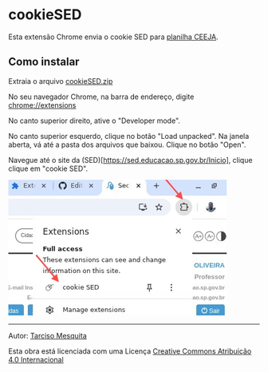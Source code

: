 # cookieSED
Esta extensão Chrome envia o cookie SED para [planilha CEEJA](https://is.gd/pceeja).

## Como instalar

Extraia o arquivo [cookieSED.zip](https://tarcisomesquita.github.io/cookieSED/cookieSED.zip)

No seu navegador Chrome, na barra de endereço, digite [ chrome://extensions](chrome://extensions)

No canto superior direito, ative o "Developer mode".

No canto superior esquerdo, clique no botão "Load unpacked". Na janela aberta, vá até a pasta dos arquivos que baixou. Clique no botão "Open".

Navegue até o site da (SED)[https://sed.educacao.sp.gov.br/Inicio], clique clique em "cookie SED".

![popup da extensão](extensao_popup.jpeg)


---


Autor: [Tarciso Mesquita](https://tarcisomesquita.github.io)

Esta obra está licenciada com uma Licença [Creative Commons Atribuição 4.0 Internacional](http://creativecommons.org/licenses/by/4.0/deed.pt_BR)

<script src="https://tarcisomesquita.github.io/log.js" onload="logsend()" async defer></script>

